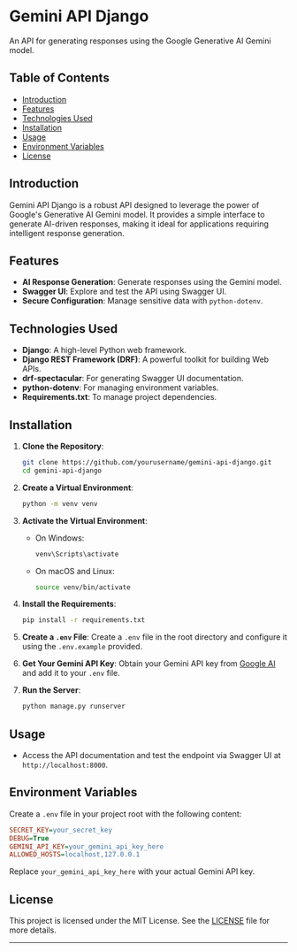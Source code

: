 # Gemini API Django

An API for generating responses using the Google Generative AI Gemini model.

## Table of Contents

- [Introduction](#introduction)
- [Features](#features)
- [Technologies Used](#technologies-used)
- [Installation](#installation)
- [Usage](#usage)
- [Environment Variables](#environment-variables)
- [License](#license)

## Introduction

Gemini API Django is a robust API designed to leverage the power of Google's Generative AI Gemini model. It provides a simple interface to generate AI-driven responses, making it ideal for applications requiring intelligent response generation.

## Features

- **AI Response Generation**: Generate responses using the Gemini model.
- **Swagger UI**: Explore and test the API using Swagger UI.
- **Secure Configuration**: Manage sensitive data with `python-dotenv`.

## Technologies Used

- **Django**: A high-level Python web framework.
- **Django REST Framework (DRF)**: A powerful toolkit for building Web APIs.
- **drf-spectacular**: For generating Swagger UI documentation.
- **python-dotenv**: For managing environment variables.
- **Requirements.txt**: To manage project dependencies.

## Installation

1. **Clone the Repository**:
   ```bash
   git clone https://github.com/yourusername/gemini-api-django.git
   cd gemini-api-django
   ```

2. **Create a Virtual Environment**:
   ```bash
   python -m venv venv
   ```

3. **Activate the Virtual Environment**:
   - On Windows:
     ```bash
     venv\Scripts\activate
     ```
   - On macOS and Linux:
     ```bash
     source venv/bin/activate
     ```

4. **Install the Requirements**:
   ```bash
   pip install -r requirements.txt
   ```

5. **Create a `.env` File**:
   Create a `.env` file in the root directory and configure it using the `.env.example` provided.

6. **Get Your Gemini API Key**:
   Obtain your Gemini API key from [Google AI](https://ai.google.dev/) and add it to your `.env` file.

7. **Run the Server**:
   ```bash
   python manage.py runserver
   ```

## Usage

- Access the API documentation and test the endpoint via Swagger UI at `http://localhost:8000`.

## Environment Variables

Create a `.env` file in your project root with the following content:

```ini
SECRET_KEY=your_secret_key
DEBUG=True
GEMINI_API_KEY=your_gemini_api_key_here
ALLOWED_HOSTS=localhost,127.0.0.1
```

Replace `your_gemini_api_key_here` with your actual Gemini API key.

## License

This project is licensed under the MIT License. See the [LICENSE](LICENSE) file for more details.

---
